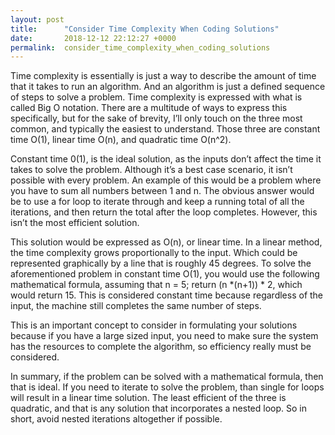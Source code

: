 ```yaml
---
layout: post
title:      "Consider Time Complexity When Coding Solutions"
date:       2018-12-12 22:12:27 +0000
permalink:  consider_time_complexity_when_coding_solutions
---
```



Time complexity is essentially is just a way to describe the amount of time that it takes to run an algorithm.  And an algorithm is just a defined sequence of steps to solve a problem.  Time complexity is expressed with what is called Big O notation.  There are a multitude of ways to express this specifically, but for the sake of brevity, I’ll only touch on the three most common, and typically the easiest to understand.  Those three are constant time O(1), linear time O(n), and quadratic time O(n^2).

Constant time 0(1), is the ideal solution, as the inputs don’t affect the time it takes to solve the problem.  Although it’s a best case scenario, it isn’t possible with every problem.  An example of this would be a problem where you have to sum all numbers between 1 and n.  The obvious answer would be to use a for loop to iterate through and keep a running total of all the iterations, and then return the total after the loop completes.  However, this isn’t the most efficient solution.  

This solution would be expressed as O(n), or linear time.  In a linear method, the time complexity grows proportionally to the input.  Which could be represented graphically by a line that is roughly 45 degrees.  To solve the aforementioned problem in constant time O(1), you would use the following mathematical formula, assuming that n = 5; return (n *(n+1)) * 2, which would return 15.  This is considered constant time because regardless of the input, the machine still completes the same number of steps.  

This is an important concept to consider in formulating your solutions because if you have a large sized input, you need to make sure the system has the resources to complete the algorithm, so efficiency really must be considered.  

In summary, if the problem can be solved with a mathematical formula, then that is ideal.  If you need to iterate to solve the problem, than single for loops will result in a linear time solution.  The least efficient of the three is quadratic, and that is any solution that incorporates a nested loop.  So in short, avoid nested iterations altogether if possible.  
